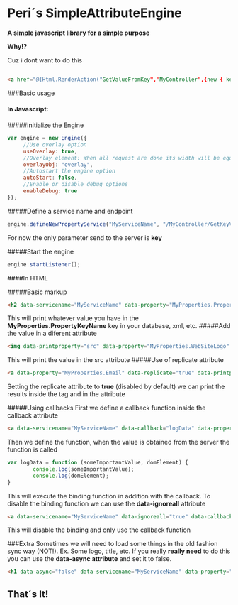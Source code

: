 # Peri´s SimpleAttributeEngine
**A simple javascript library for a simple purpose**

**Why!?**

Cuz i dont want to do this

``` html

<a href="@{Html.RenderAction("GetValueFromKey","MyController",{new { key="someAwesomeUrl"  }})}"> @{Html.RenderAction("GetValueFromKey","MyController",{new {key="awesomeKey"}})}</a>

```


###Basic usage
#### In Javascript:
#####Initialize the Engine
```javascript
var engine = new Engine({
     //Use overlay option
     useOverlay: true,
     //Overlay element: When all request are done its width will be equal to 0%
     overlayObj: "overlay",
     //Autostart the engine option
     autoStart: false,
     //Enable or disable debug options
     enableDebug: true
});
```

#####Define a service name and endpoint
```javascript
engine.defineNewPropertyService("MyServiceName", "/MyController/GetKeyValuePropsByKey");
```
For now the only parameter send to the server is **key**

#####Start the engine
```javascript
engine.startListener();
```

####In HTML

#####Basic markup
``` html
<h2 data-servicename="MyServiceName" data-property="MyProperties.PropertyKeyName"></h2>
```
This will print whatever value you have in the **MyProperties.PropertyKeyName** key in your database, xml, etc.
#####Add the value in a diferent attribute
``` html
<img data-printproperty="src" data-property="MyProperties.WebSiteLogo" data-servicename="MyServiceName"  />
```
This will print the value in the src attribute
#####Use of replicate attribute
``` html
<a data-property="MyProperties.Email" data-replicate="true" data-printproperty="href" data-servicename="MyServiceName"></a>
```
Setting the replicate attribute to **true** (disabled by default) we can print the results inside the tag and in the attribute

#####Using callbacks
First we define a callback function inside the callback attribute
``` html
<a data-servicename="MyServiceName" data-callback="logData" data-property="MyProperties.SomeImportantValue"></a>
```
Then we define the function, when the value is obtained from the server the function is called
``` javascript
var logData = function (someImportantValue, domElement) {
        console.log(someImportantValue);
        console.log(domElement);
}
```
This will execute the binding function in addition with the callback.
To disable the binding function we can use the **data-ignoreall** attribute
``` html
<a data-servicename="MyServiceName" data-ignoreall="true" data-callback="logData" data-property="MyProperties.SomeImportantValue"></a>
```
This will disable the binding and only use the callback function

###Extra
Sometimes we will need to load some things in the old fashion sync way (NOT!).
Ex. Some logo, title, etc.
If you really **really need** to do this you can use the **data-async attribute** and set it to false.
``` html
<h1 data-async="false" data-servicename="MyServiceName" data-property="MyProperties.SomeUberImportantTitleThatMustBeDisplayedASAP"></h1>
```

## That´s It! ##
